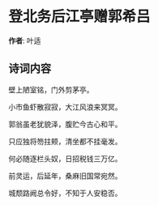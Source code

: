 # 登北务后江亭赠郭希吕

**作者**: 叶适

## 诗词内容

壁上陋室铭，门外剪茅亭。

小市鱼虾散寂寂，大江风浪来冥冥。

郭翁虽老犹貌泽，腹贮今古心和平。

只应独将笏拄颊，清坐都不挂毫发。

何必随逐栏头奴，日招税钱三万亿。

前灵运，后延年，桑麻旧国常宛然。

城颓路阙总令好，不知于人安稳否。

